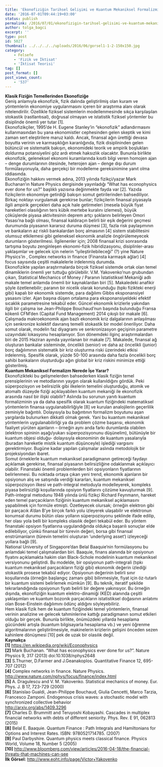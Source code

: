 ```yaml
---
title: 'Ekonofiziğin Tarihsel Gelişimi ve Kuantum Mekaniksel Formalizmin Getirileri'
date: '2016-07-01T09:44:19+03:00'
status: publish
permalink: /2016/07/01/ekonofizigin-tarihsel-gelisimi-ve-kuantum-mekaniksel-formalizmin-getirileri
author: tolga_bagci
excerpt: ''
type: post
id: 5027
thumbnail: ../../../../uploads/2016/06/gorsel1-1-2-150x150.jpg
category:
    - Felsefe
    - 'Fizik ve İktisat'
    - 'İktisat Teorisi'
tag: []
post_format: []
post_views_count:
    - '537'
---
```

**Klasik Fiziğin Temellerinden Ekonofiziğe**  
Geniş anlamıyla ekonofizik, fizik dalında geliştirilmiş olan kuram ve yöntemlerin ekonomiye uygulanmasını içeren bir araştırma alanı olarak nitelendirilir. Özellikle fiziksel sistemlerin modellenmesinde sıkça karşılaşılan stokastik (rastlantısal), doğrusal olmayan ve istatistik fiziksel yöntemler bu disiplinde önemli yer tutar \[1\].  
Ekonofizikçiler, 1995’de H. Eugene Stanley’in “ekonofizik” adlandırmasını kullanmasından bu yana ekonomistler cephesinden gelen skeptik ve kimi zaman sert eleştirilere maruz kaldı. Ancak, finansal ağın ürettiği devasa boyutta verinin ve karmaşıklığın karanlığında, fizik disiplininden gelen bütüncül ve sistematik bakışın, ekonomideki teorik ve ampirik boşlukları doldurma potansiyelini göz ardı etmek haksızlık olacaktır. Bununla birlikte ekonofizik, geleneksel ekonomi kuramlarında kısıtlı bilgi veren homojen ajan – denge durumlarının ötesinde, heterojen ajan – denge dışı durum formülasyonuyla, daha gerçekçi bir modelleme gereksinimine yanıt olma iddiasında.  
Ekonofiziğin hakkını vermek adına, 2013 yılında fizikçi/yazar Mark Buchanan’ın Nature Physics dergisinde yayınladığı “What has econophysics ever done for us?” başlıklı yazısına değinmekte fayda var \[2\]. Yazıda fizikçilerin ekonomiye getirdiği bakışın somut getirilerinden bahsediliyor. Birkaç noktayı vurgulamak gerekirse bunlar; fizikçilerin finansal piyasayla ilgili ampirik gerçekleri daha açık hale getirmeleri (mesela büyük fiyat hareketleri olasılığının ters kübik mertebe kuralını izlemesi), büyük çöküşlerde piyasa aktivitesinin deprem artçı şoklarını belirleyen Omori Yasası’na bağlı olması, finansal kaldıraçın belirli bir eşik değerini geçmesi durumunda piyasanın kararsız duruma düşmesi \[3\], fazla risk paylaşımının ve bankaların az riskli bankalardan borç almasının \[4\] sistem stabilitesini olumsuz etkilemesi gibi geleneksel ekonomik analizle öngörülemeyecek durumların gösterilmesi. İlgilenenler için; 2008 finansal krizi sonrasında tartışma boyutu zenginleşen ekonomi-fizik hibridizasyonu, disiplinler-arası yaklaşımlar ve gelecek için nelerin “iyileştirilebileceği” (?) yine Nature Physics’in , Complex networks in finance (Finansta karmaşık ağlar) \[4\] focus sayısında çeşitli makalelerle irdelenmiş durumda.  
Ekonofizikte yapılan araştırmalarda birçok fiziksel sistemde ortak olan temel dinamiklerin önemli yer tuttuğu görülebilir. V.M. Yakovenko’nun grubundan çıkan, Statistical Mechanics of Money / Paranın İstatistiksel Mekaniği adlı makale temel anlamda önemli bir kaynaklardan biri \[5\]. Makaledeki anafikir şöyle özetlenebilir; paranın bir nicelik olarak korunduğu (tıpkı fizikteki enerji gibi) kapalı bir ekonomik sistemde, para dağılımı Gibbs eksponansiyel yasasını izler. Ajan başına düşen ortalama para eksponansiyeldeki efektif sıcaklık parametresine tekabül eder. Güncel ekonomik krizlerle yakından ilgili bir çalışma ise Jean-Philippe Bouchaud’nun başında bulunduğu Fransa kökenli CFM’den (Capital Fund Management) 2014 çıkışlı bir makale \[6\]. Çalışmada makroekonomik ajan bazlı ekonomik kriz dalgalarının anlaşılması için senkronize kolektif davranış temelli stokastik bir model öneriliyor. Daha somut olarak, modelin faz diyagramı ve senkronizasyon geçişinin parametre uzayındaki lokasyonu hesaplanıyor. Son dönemdeki ilginç araştırmalardan biri de 2015 Haziran ayında yayınlanan bir makale \[7\]. Makalede, finansal ağ oluşturan bankalar sisteminde, öncelikli (senior) ve daha az öncelikli (junior) borç dağılımının sistematik bir kriz oluşturma riski üzerindeki etkisi irdelenmiş. Spesifik olarak, yüzde 50-100 arasında daha fazla öncelikli borç sahibi bankaların oluşturduğu ağın global bir kriz riskini minimize ettiği gösterilmiş.  
 **Kuantum Mekaniksel Formalizm Nerede İşe Yarar?**  
Ekonofizikteki bu gelişmelerden bahsederken klasik fiziğin temel prensiplerinin ve metodlarının yaygın olarak kullanıldığını gördük. Peki süperpozisyon ve belirsizlik gibi ilkelerin temelini oluşturduğu, atomik ve atomaltı düzeyde fiziği açıklayabilen kuantum mekaniği ile ekonofizik arasında nasıl bir ilişki olabilir? Aslında bu sorunun yanıtı kuantum formalizminin ya da daha spesifik olarak kuantum fiziğindeki matematiksel yöntemlerin finansa uygulanabilirliğiyle \[8\] ve kurulan analojilerin geçerlilik zeminiyle bağıntılı. Dolayısıyla bu bağıntının formalizm boyutunu aşan yargılarda bulunurken dikkatli olmak gerek. Yani bu kuantum mekaniksel yöntemlerin uygulanabilirliği ya da problem çözme başarısı, ekonomik faaliyet yürüten ajanların – örneğin aynı anda farkı durumlarda olabilen (elektron spininin aşağı/yukarı süperpozisyonunu düşünelim), bütünüyle bir kuantum objesi olduğu- dolayısıyla ekonominin de kuantum yasalarıyla (buradan hareketle mistik kuantum düşünceyle) işlediği vargısını gerektirmiyor. Bugüne kadar yapılan çalışmalar aslında metodolojik bir projeksiyondan ibaret.  
Somut örneklerle kuantum mekaniksel paradigmanın getireceği faydayı açıklamak gerekirse, finansal piyasanın belirsizliğine odaklanmak açıklayıcı olabilir. Finanstaki önemli problemlerden biri opsiyonların fiyatlarının belirlenmesi. Bu noktada ortaya çıkan yeni trend, ekonomik ajanların bir opsiyonun alış ve satışında verdiği kararları, kuantum mekaniksel süperpozisyon ilkesi ve path-integral metoduyla modelleyerek, kompleks piyasa belirsizliği koşullarında opsiyon fiyatlarını çözüme kavuşturmak \[9\]. Path-integral metodunu 1948 yılında ünlü fizikçi Richard Feynmann, hareket eden temel parçacıkların fiziğinin kuantum mekaniksel açıklamasını yapabilmek için formüle etmişti. Özetleyecek olursak; örneğin elektron gibi bir parçacık A’dan B’ye birçok farklı yolu izleyerek ulaşabilir ve elektronun konumsal durumu bütün olası yolların süperpozisyonu şeklinde ifade edilip, her olası yola belli bir kompleks olasılık değeri tekabül eder. Bu yöntem finanstaki opsiyon fiyatlarına uygulandığında oldukça başarılı sonuçlar elde edilebiliyor, çünkü finansal bir türevin değeri, borsa gibi finansal enstrümanların (türevin temelini oluşturan ‘underlying asset‘) izleyeceği yollara bağlı \[9\].  
National University of Singapore’dan Belal Baaquie’nin formülasyonu bu anlamdaki temel çalışmalardan biri. Baaquie, finans alanında bir opsiyonun fiyatını açıklamakta hakim olan Black-Schole modelinin kuantum mekaniksel versiyonunu geliştirdi. Bu modelde, bir opsiyonun path-integrali (tıpkı kuantum mekaniksel parçacıkların fiziği gibi) ekonomik değerin izlediği stokastik prosese tekabül ediyor. Opsiyonun değerinin belirli sınır koşullarında (örneğin başlangıç zamanı gibi) bilinmesiyle, fiyat için öz-tutarlı bir kuantum sistemi belirlemek mümkün \[9\]. Bu teknik, iteratif şekilde tekrarlandığında opsiyonun fiyatı belirli bir değere yakınsıyor. Bu örneğin dışında, ekonofiziğin kuantum elektro-dinamiği (KED) alanında çeşitli yaklaşımları ve kuantum bozonik parçacıkların istatistiksel doğasının anlatımı olan Bose-Einstein dağılımını ödünç aldığını söyleyebiliriz.  
Hem klasik fizik hem de kuantum fiziğindeki temel yöntemlerin, finansal verinin analizine ve gelecek tahminlerine kattığı paradigmanın somut etkileri olduğu bir gerçek. Bununla birlikte, önümüzdeki yıllarda hesaplama gücündeki artışla (kuantum bilgisayarla hesaplama vb.) ve yeni öğrenme algoritmalarının geliştirilmesiyle, makinelerin krizlerin gelişini önceden sezen kahinlere dönüşmesi \[10\] pek de uzak bir olasılık değil.  
**Kaynakça**  
**\[1\]** https://en.wikipedia.org/wiki/Econophysics  
**\[2\]** Mark Buchanan. “What has econophysics ever done for us?”. Nature Physics 9, 317 (2013) doi:10.1038/nphys2648  
**\[3\]** S.Thurner, D.Farmer and J.Geanakoplos. Quantitative Finance 12, 695-707 (2012)  
**\[4\]** Complex networks in finance. Nature Physics. http://www.nature.com/nphys/focus/finance/index.html  
**\[5\]** A. Dragulescu and V. M. Yakovenko. Statistical mechanics of money. Eur. Phys. J. B 17, 723-729 (2000)  
**\[6\]** Stanislao Gualdi, Jean-Philippe Bouchaud, Giulia Cencetti, Marco Tarzia, Francesco Zamponi. Endogenous crisis waves: a stochastic model with synchronized collective behavior  
http://arxiv.org/abs/1409.3296  
**\[7\]** Charles D. Brummitt and Teruyoshi Kobayashi. Cascades in multiplex financial networks with debts of different seniority. Phys. Rev. E 91, 062813 (2015)  
**\[8\]** Belal E. Baaquie. Quantum Finance : Path Integrals and Hamiltonians for Options and Interest Rates. ISBN: 9780521714785. (2007)  
**\[9\]** Paul Darbyshire. Quantum physics meets classical finance. Physics World, Volume 18, Number 5 (2005)  
**\[10\]** http://www.bloomberg.com/view/articles/2016-04-18/the-financial-threats-that-machines-can-see  
**İlk Görsel:** http://www.eoht.info/page/Victor+Yakovenko